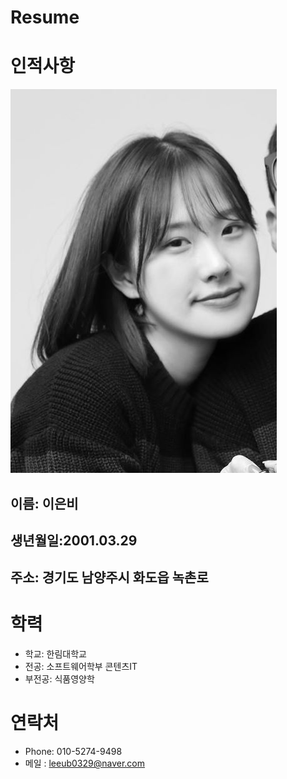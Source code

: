 # Resume



# 인적사항

![alt text](eunbi1.jpg)
## 이름: 이은비
## 생년월일:2001.03.29

## 주소: 경기도 남양주시 화도읍 녹촌로

# 학력
  - 학교: 한림대학교
  - 전공: 소프트웨어학부 콘텐츠IT
   - 부전공: 식품영양학

# 연락처
  - Phone: 010-5274-9498
  - 메일 : leeub0329@naver.com



